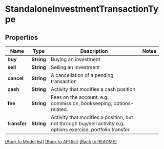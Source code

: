# StandaloneInvestmentTransactionType

## Properties
Name | Type | Description | Notes
------------ | ------------- | ------------- | -------------
**buy** | **String** | Buying an investment | 
**sell** | **String** | Selling an investment | 
**cancel** | **String** | A cancellation of a pending transaction | 
**cash** | **String** | Activity that modifies a cash position | 
**fee** | **String** | Fees on the account, e.g. commission, bookkeeping, options-related. | 
**transfer** | **String** | Activity that modifies a position, but not through buy/sell activity e.g. options exercise, portfolio transfer | 

[[Back to Model list]](../README.md#documentation-for-models) [[Back to API list]](../README.md#documentation-for-api-endpoints) [[Back to README]](../README.md)


